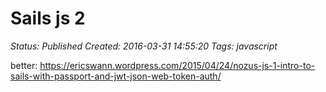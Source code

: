 # Sails js 2

_Status: Published_
_Created: 2016-03-31 14:55:20_
_Tags: javascript_

better:
https://ericswann.wordpress.com/2015/04/24/nozus-js-1-intro-to-sails-with-passport-and-jwt-json-web-token-auth/